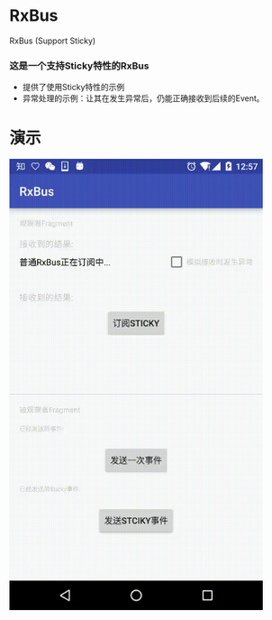 # RxBus
RxBus (Support Sticky)

### 这是一个支持Sticky特性的RxBus
* 提供了使用Sticky特性的示例
* 异常处理的示例：让其在发生异常后，仍能正确接收到后续的Event。

# 演示
<img src="/gif/rxbus.gif" width="450px"/>
